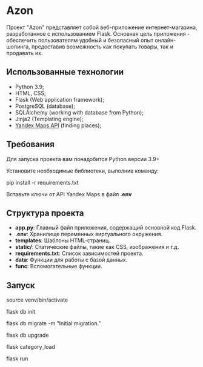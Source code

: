 # Azon

Проект "Azon" представляет собой веб-приложение интернет-магазина, разработанное с использованием Flask. Основная цель 
приложения - обеспечить пользователям удобный и безопасный 
опыт онлайн-шопинга, предоставив возможность как покупать 
товары, так и продавать их.

## Использованные технологии
* Python 3.9;
* HTML, CSS;
* Flask (Web application framework);
* PostgreSQL (database);
* SQLAlchemy (working with database from Python);
* Jinja2 (Templating engine);
* [Yandex Maps API](https://yandex.ru/maps-api/) (finding places);

## Требования

Для запуска проекта вам понадобится Python версии 3.9+ 

Установите необходимые библиотеки, выполнив команду:

pip install -r requirements.txt

Вставьте ключи от API Yandex Maps в файл **.env**


## Структура проекта

- **app.py**: Главный файл приложения, содержащий основной код Flask.
- **.env**: Хранилище переменных виртуального окружения.
- **templates**: Шаблоны HTML-страниц.
- **static/**: Статические файлы, такие как CSS, изображения и т.д.
- **requirements.txt**: Список зависимостей проекта.
- **data**: Функции для работы с базой данных.
- **func**: Вспомогательные функции.


## Запуск
source venv/bin/activate

flask db init

flask db migrate -m "Initial migration."

flask db upgrade

flask category_load

flask run
